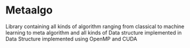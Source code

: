 # Metaalgo
Library containing all kinds of algorithm ranging from classical to machine learning to meta algorithm and all kinds of Data structure implemented in Data Structure implemented using OpenMP and CUDA 
